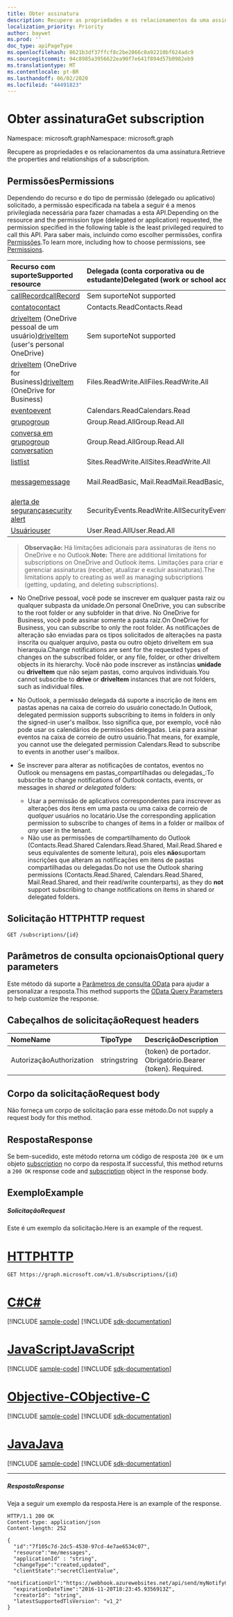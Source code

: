 ```yaml
---
title: Obter assinatura
description: Recupere as propriedades e os relacionamentos da uma assinatura.
localization_priority: Priority
author: baywet
ms.prod: ''
doc_type: apiPageType
ms.openlocfilehash: 8621b3df37ffcf8c2be2866c0a92210bf624adc9
ms.sourcegitcommit: 94c8985a3956622ea90f7e641f894d57b0982eb9
ms.translationtype: MT
ms.contentlocale: pt-BR
ms.lasthandoff: 06/02/2020
ms.locfileid: "44491823"
---
```

# <a name="get-subscription"></a><span data-ttu-id="32ad3-103">Obter assinatura</span><span class="sxs-lookup"><span data-stu-id="32ad3-103">Get subscription</span></span>

<span data-ttu-id="32ad3-104">Namespace: microsoft.graph</span><span class="sxs-lookup"><span data-stu-id="32ad3-104">Namespace: microsoft.graph</span></span>

<span data-ttu-id="32ad3-105">Recupere as propriedades e os relacionamentos da uma assinatura.</span><span class="sxs-lookup"><span data-stu-id="32ad3-105">Retrieve the properties and relationships of a subscription.</span></span>

## <a name="permissions"></a><span data-ttu-id="32ad3-106">Permissões</span><span class="sxs-lookup"><span data-stu-id="32ad3-106">Permissions</span></span>

<span data-ttu-id="32ad3-107">Dependendo do recurso e do tipo de permissão (delegado ou aplicativo) solicitado, a permissão especificada na tabela a seguir é a menos privilegiada necessária para fazer chamadas a esta API.</span><span class="sxs-lookup"><span data-stu-id="32ad3-107">Depending on the resource and the permission type (delegated or application) requested, the permission specified in the following table is the least privileged required to call this API.</span></span> <span data-ttu-id="32ad3-108">Para saber mais, incluindo como escolher permissões, confira [Permissões](/graph/permissions-reference).</span><span class="sxs-lookup"><span data-stu-id="32ad3-108">To learn more, including how to choose permissions, see [Permissions](/graph/permissions-reference).</span></span>

| <span data-ttu-id="32ad3-109">Recurso com suporte</span><span class="sxs-lookup"><span data-stu-id="32ad3-109">Supported resource</span></span> | <span data-ttu-id="32ad3-110">Delegada (conta corporativa ou de estudante)</span><span class="sxs-lookup"><span data-stu-id="32ad3-110">Delegated (work or school account)</span></span> | <span data-ttu-id="32ad3-111">Delegada (conta pessoal da Microsoft)</span><span class="sxs-lookup"><span data-stu-id="32ad3-111">Delegated (personal Microsoft account)</span></span> | <span data-ttu-id="32ad3-112">Aplicativo</span><span class="sxs-lookup"><span data-stu-id="32ad3-112">Application</span></span> |
|:-----|:-----|:-----|:-----|
|[<span data-ttu-id="32ad3-113">callRecord</span><span class="sxs-lookup"><span data-stu-id="32ad3-113">callRecord</span></span>](../resources/callrecords-callrecord.md) | <span data-ttu-id="32ad3-114">Sem suporte</span><span class="sxs-lookup"><span data-stu-id="32ad3-114">Not supported</span></span> | <span data-ttu-id="32ad3-115">Sem suporte</span><span class="sxs-lookup"><span data-stu-id="32ad3-115">Not supported</span></span> | <span data-ttu-id="32ad3-116">CallRecords.Read.All</span><span class="sxs-lookup"><span data-stu-id="32ad3-116">CallRecords.Read.All</span></span> |
|[<span data-ttu-id="32ad3-117">contato</span><span class="sxs-lookup"><span data-stu-id="32ad3-117">contact</span></span>](../resources/contact.md) | <span data-ttu-id="32ad3-118">Contacts.Read</span><span class="sxs-lookup"><span data-stu-id="32ad3-118">Contacts.Read</span></span> | <span data-ttu-id="32ad3-119">Contacts.Read</span><span class="sxs-lookup"><span data-stu-id="32ad3-119">Contacts.Read</span></span> | <span data-ttu-id="32ad3-120">Contacts.Read</span><span class="sxs-lookup"><span data-stu-id="32ad3-120">Contacts.Read</span></span> |
|<span data-ttu-id="32ad3-121">[driveItem](../resources/driveitem.md) (OneDrive pessoal de um usuário)</span><span class="sxs-lookup"><span data-stu-id="32ad3-121">[driveItem](../resources/driveitem.md) (user's personal OneDrive)</span></span> | <span data-ttu-id="32ad3-122">Sem suporte</span><span class="sxs-lookup"><span data-stu-id="32ad3-122">Not supported</span></span> | <span data-ttu-id="32ad3-123">Files.ReadWrite</span><span class="sxs-lookup"><span data-stu-id="32ad3-123">Files.ReadWrite</span></span> | <span data-ttu-id="32ad3-124">Sem suporte</span><span class="sxs-lookup"><span data-stu-id="32ad3-124">Not supported</span></span> |
|<span data-ttu-id="32ad3-125">[driveItem](../resources/driveitem.md) (OneDrive for Business)</span><span class="sxs-lookup"><span data-stu-id="32ad3-125">[driveItem](../resources/driveitem.md) (OneDrive for Business)</span></span> | <span data-ttu-id="32ad3-126">Files.ReadWrite.All</span><span class="sxs-lookup"><span data-stu-id="32ad3-126">Files.ReadWrite.All</span></span> | <span data-ttu-id="32ad3-127">Sem suporte</span><span class="sxs-lookup"><span data-stu-id="32ad3-127">Not supported</span></span> | <span data-ttu-id="32ad3-128">Files.ReadWrite.All</span><span class="sxs-lookup"><span data-stu-id="32ad3-128">Files.ReadWrite.All</span></span> |
|[<span data-ttu-id="32ad3-129">evento</span><span class="sxs-lookup"><span data-stu-id="32ad3-129">event</span></span>](../resources/event.md) | <span data-ttu-id="32ad3-130">Calendars.Read</span><span class="sxs-lookup"><span data-stu-id="32ad3-130">Calendars.Read</span></span> | <span data-ttu-id="32ad3-131">Calendars.Read</span><span class="sxs-lookup"><span data-stu-id="32ad3-131">Calendars.Read</span></span> | <span data-ttu-id="32ad3-132">Calendars.Read</span><span class="sxs-lookup"><span data-stu-id="32ad3-132">Calendars.Read</span></span> |
|[<span data-ttu-id="32ad3-133">grupo</span><span class="sxs-lookup"><span data-stu-id="32ad3-133">group</span></span>](../resources/group.md) | <span data-ttu-id="32ad3-134">Group.Read.All</span><span class="sxs-lookup"><span data-stu-id="32ad3-134">Group.Read.All</span></span> | <span data-ttu-id="32ad3-135">Sem suporte</span><span class="sxs-lookup"><span data-stu-id="32ad3-135">Not supported</span></span> | <span data-ttu-id="32ad3-136">Group.Read.All</span><span class="sxs-lookup"><span data-stu-id="32ad3-136">Group.Read.All</span></span> |
|[<span data-ttu-id="32ad3-137">conversa em grupo</span><span class="sxs-lookup"><span data-stu-id="32ad3-137">group conversation</span></span>](../resources/conversation.md) | <span data-ttu-id="32ad3-138">Group.Read.All</span><span class="sxs-lookup"><span data-stu-id="32ad3-138">Group.Read.All</span></span> | <span data-ttu-id="32ad3-139">Sem suporte</span><span class="sxs-lookup"><span data-stu-id="32ad3-139">Not supported</span></span> | <span data-ttu-id="32ad3-140">Sem suporte</span><span class="sxs-lookup"><span data-stu-id="32ad3-140">Not supported</span></span> |
|[<span data-ttu-id="32ad3-141">list</span><span class="sxs-lookup"><span data-stu-id="32ad3-141">list</span></span>](../resources/list.md) | <span data-ttu-id="32ad3-142">Sites.ReadWrite.All</span><span class="sxs-lookup"><span data-stu-id="32ad3-142">Sites.ReadWrite.All</span></span> | <span data-ttu-id="32ad3-143">Sem suporte</span><span class="sxs-lookup"><span data-stu-id="32ad3-143">Not supported</span></span> | <span data-ttu-id="32ad3-144">Sites.ReadWrite.All</span><span class="sxs-lookup"><span data-stu-id="32ad3-144">Sites.ReadWrite.All</span></span> |
|[<span data-ttu-id="32ad3-145">message</span><span class="sxs-lookup"><span data-stu-id="32ad3-145">message</span></span>](../resources/message.md) | <span data-ttu-id="32ad3-146">Mail.ReadBasic, Mail.Read</span><span class="sxs-lookup"><span data-stu-id="32ad3-146">Mail.ReadBasic, Mail.Read</span></span> | <span data-ttu-id="32ad3-147">Mail.ReadBasic, Mail.Read</span><span class="sxs-lookup"><span data-stu-id="32ad3-147">Mail.ReadBasic, Mail.Read</span></span> | <span data-ttu-id="32ad3-148">Mail.ReadBasic, Mail.Read</span><span class="sxs-lookup"><span data-stu-id="32ad3-148">Mail.ReadBasic, Mail.Read</span></span> |
|[<span data-ttu-id="32ad3-149">alerta de segurança</span><span class="sxs-lookup"><span data-stu-id="32ad3-149">security alert</span></span>](../resources/alert.md) | <span data-ttu-id="32ad3-150">SecurityEvents.ReadWrite.All</span><span class="sxs-lookup"><span data-stu-id="32ad3-150">SecurityEvents.ReadWrite.All</span></span> | <span data-ttu-id="32ad3-151">Sem suporte</span><span class="sxs-lookup"><span data-stu-id="32ad3-151">Not supported</span></span> | <span data-ttu-id="32ad3-152">SecurityEvents.ReadWrite.All</span><span class="sxs-lookup"><span data-stu-id="32ad3-152">SecurityEvents.ReadWrite.All</span></span> |
|[<span data-ttu-id="32ad3-153">Usuário</span><span class="sxs-lookup"><span data-stu-id="32ad3-153">user</span></span>](../resources/user.md) | <span data-ttu-id="32ad3-154">User.Read.All</span><span class="sxs-lookup"><span data-stu-id="32ad3-154">User.Read.All</span></span> | <span data-ttu-id="32ad3-155">User.Read.All</span><span class="sxs-lookup"><span data-stu-id="32ad3-155">User.Read.All</span></span> | <span data-ttu-id="32ad3-156">User.Read.All</span><span class="sxs-lookup"><span data-stu-id="32ad3-156">User.Read.All</span></span> |

> <span data-ttu-id="32ad3-157">**Observação:** Há limitações adicionais para assinaturas de itens no OneDrive e no Outlook.</span><span class="sxs-lookup"><span data-stu-id="32ad3-157">**Note:** There are additional limitations for subscriptions on OneDrive and Outlook items.</span></span> <span data-ttu-id="32ad3-158">Limitações para criar e gerenciar assinaturas (receber, atualizar e excluir assinaturas).</span><span class="sxs-lookup"><span data-stu-id="32ad3-158">The limitations apply to creating as well as managing subscriptions (getting, updating, and deleting subscriptions).</span></span>

- <span data-ttu-id="32ad3-159">No OneDrive pessoal, você pode se inscrever em qualquer pasta raiz ou qualquer subpasta da unidade.</span><span class="sxs-lookup"><span data-stu-id="32ad3-159">On personal OneDrive, you can subscribe to the root folder or any subfolder in that drive.</span></span> <span data-ttu-id="32ad3-160">No OneDrive for Business, você pode assinar somente a pasta raiz.</span><span class="sxs-lookup"><span data-stu-id="32ad3-160">On OneDrive for Business, you can subscribe to only the root folder.</span></span> <span data-ttu-id="32ad3-161">As notificações de alteração são enviadas para os tipos solicitados de alterações na pasta inscrita ou qualquer arquivo, pasta ou outro objeto driveItem em sua hierarquia.</span><span class="sxs-lookup"><span data-stu-id="32ad3-161">Change notifications are sent for the requested types of changes on the subscribed folder, or any file, folder, or other driveItem objects in its hierarchy.</span></span> <span data-ttu-id="32ad3-162">Você não pode inscrever as instâncias **unidade** ou **driveItem** que não sejam pastas, como arquivos individuais.</span><span class="sxs-lookup"><span data-stu-id="32ad3-162">You cannot subscribe to **drive** or **driveItem** instances that are not folders, such as individual files.</span></span>

- <span data-ttu-id="32ad3-163">No Outlook, a permissão delegada dá suporte a inscrição de itens em pastas apenas na caixa de correio do usuário conectado.</span><span class="sxs-lookup"><span data-stu-id="32ad3-163">In Outlook, delegated permission supports subscribing to items in folders in only the signed-in user's mailbox.</span></span> <span data-ttu-id="32ad3-164">Isso significa que, por exemplo, você não pode usar os calendários de permissões delegadas. Leia para assinar eventos na caixa de correio de outro usuário.</span><span class="sxs-lookup"><span data-stu-id="32ad3-164">That means, for example, you cannot use the delegated permission Calendars.Read to subscribe to events in another user's mailbox.</span></span>
- <span data-ttu-id="32ad3-165">Se inscrever para alterar as notificações de contatos, eventos no Outlook ou mensagens em pastas_compartilhadas ou delegadas_:</span><span class="sxs-lookup"><span data-stu-id="32ad3-165">To subscribe to change notifications of Outlook contacts, events, or messages in _shared or delegated_ folders:</span></span>

  - <span data-ttu-id="32ad3-166">Usar a permissão de aplicativos correspondentes para inscrever as alterações dos itens em uma pasta ou uma caixa de correio de _qualquer_ usuários no locatário.</span><span class="sxs-lookup"><span data-stu-id="32ad3-166">Use the corresponding application permission to subscribe to changes of items in a folder or mailbox of _any_ user in the tenant.</span></span>
  - <span data-ttu-id="32ad3-167">Não use as permissões de compartilhamento do Outlook (Contacts.Read.Shared Calendars.Read.Shared, Mail.Read.Shared e seus equivalentes de somente leitura), pois eles **não**suportam inscrições que alteram as notificações em itens de pastas compartilhadas ou delegadas.</span><span class="sxs-lookup"><span data-stu-id="32ad3-167">Do not use the Outlook sharing permissions (Contacts.Read.Shared, Calendars.Read.Shared, Mail.Read.Shared, and their read/write counterparts), as they do **not** support subscribing to change notifications on items in shared or delegated folders.</span></span>
 

## <a name="http-request"></a><span data-ttu-id="32ad3-168">Solicitação HTTP</span><span class="sxs-lookup"><span data-stu-id="32ad3-168">HTTP request</span></span>

<!-- { "blockType": "ignored" } -->

```http
GET /subscriptions/{id}
```

## <a name="optional-query-parameters"></a><span data-ttu-id="32ad3-169">Parâmetros de consulta opcionais</span><span class="sxs-lookup"><span data-stu-id="32ad3-169">Optional query parameters</span></span>

<span data-ttu-id="32ad3-170">Este método dá suporte a [Parâmetros de consulta OData](https://developer.microsoft.com/graph/docs/concepts/query_parameters) para ajudar a personalizar a resposta.</span><span class="sxs-lookup"><span data-stu-id="32ad3-170">This method supports the [OData Query Parameters](https://developer.microsoft.com/graph/docs/concepts/query_parameters) to help customize the response.</span></span>

## <a name="request-headers"></a><span data-ttu-id="32ad3-171">Cabeçalhos de solicitação</span><span class="sxs-lookup"><span data-stu-id="32ad3-171">Request headers</span></span>

| <span data-ttu-id="32ad3-172">Nome</span><span class="sxs-lookup"><span data-stu-id="32ad3-172">Name</span></span>       | <span data-ttu-id="32ad3-173">Tipo</span><span class="sxs-lookup"><span data-stu-id="32ad3-173">Type</span></span> | <span data-ttu-id="32ad3-174">Descrição</span><span class="sxs-lookup"><span data-stu-id="32ad3-174">Description</span></span>|
|:-----------|:------|:----------|
| <span data-ttu-id="32ad3-175">Autorização</span><span class="sxs-lookup"><span data-stu-id="32ad3-175">Authorization</span></span>  | <span data-ttu-id="32ad3-176">string</span><span class="sxs-lookup"><span data-stu-id="32ad3-176">string</span></span>  | <span data-ttu-id="32ad3-p105">{token} de portador. Obrigatório.</span><span class="sxs-lookup"><span data-stu-id="32ad3-p105">Bearer {token}. Required.</span></span> |

## <a name="request-body"></a><span data-ttu-id="32ad3-179">Corpo da solicitação</span><span class="sxs-lookup"><span data-stu-id="32ad3-179">Request body</span></span>

<span data-ttu-id="32ad3-180">Não forneça um corpo de solicitação para esse método.</span><span class="sxs-lookup"><span data-stu-id="32ad3-180">Do not supply a request body for this method.</span></span>

## <a name="response"></a><span data-ttu-id="32ad3-181">Resposta</span><span class="sxs-lookup"><span data-stu-id="32ad3-181">Response</span></span>

<span data-ttu-id="32ad3-182">Se bem-sucedido, este método retorna um código de resposta `200 OK` e um objeto [subscription](../resources/subscription.md) no corpo da resposta.</span><span class="sxs-lookup"><span data-stu-id="32ad3-182">If successful, this method returns a `200 OK` response code and [subscription](../resources/subscription.md) object in the response body.</span></span>

## <a name="example"></a><span data-ttu-id="32ad3-183">Exemplo</span><span class="sxs-lookup"><span data-stu-id="32ad3-183">Example</span></span>

##### <a name="request"></a><span data-ttu-id="32ad3-184">Solicitação</span><span class="sxs-lookup"><span data-stu-id="32ad3-184">Request</span></span>

<span data-ttu-id="32ad3-185">Este é um exemplo da solicitação.</span><span class="sxs-lookup"><span data-stu-id="32ad3-185">Here is an example of the request.</span></span>

# <a name="http"></a>[<span data-ttu-id="32ad3-186">HTTP</span><span class="sxs-lookup"><span data-stu-id="32ad3-186">HTTP</span></span>](#tab/http)
<!-- {
  "blockType": "request",
  "name": "get_subscription"
}-->

```msgraph-interactive
GET https://graph.microsoft.com/v1.0/subscriptions/{id}
```
# <a name="c"></a>[<span data-ttu-id="32ad3-187">C#</span><span class="sxs-lookup"><span data-stu-id="32ad3-187">C#</span></span>](#tab/csharp)
[!INCLUDE [sample-code](../includes/snippets/csharp/get-subscription-csharp-snippets.md)]
[!INCLUDE [sdk-documentation](../includes/snippets/snippets-sdk-documentation-link.md)]

# <a name="javascript"></a>[<span data-ttu-id="32ad3-188">JavaScript</span><span class="sxs-lookup"><span data-stu-id="32ad3-188">JavaScript</span></span>](#tab/javascript)
[!INCLUDE [sample-code](../includes/snippets/javascript/get-subscription-javascript-snippets.md)]
[!INCLUDE [sdk-documentation](../includes/snippets/snippets-sdk-documentation-link.md)]

# <a name="objective-c"></a>[<span data-ttu-id="32ad3-189">Objective-C</span><span class="sxs-lookup"><span data-stu-id="32ad3-189">Objective-C</span></span>](#tab/objc)
[!INCLUDE [sample-code](../includes/snippets/objc/get-subscription-objc-snippets.md)]
[!INCLUDE [sdk-documentation](../includes/snippets/snippets-sdk-documentation-link.md)]

# <a name="java"></a>[<span data-ttu-id="32ad3-190">Java</span><span class="sxs-lookup"><span data-stu-id="32ad3-190">Java</span></span>](#tab/java)
[!INCLUDE [sample-code](../includes/snippets/java/get-subscription-java-snippets.md)]
[!INCLUDE [sdk-documentation](../includes/snippets/snippets-sdk-documentation-link.md)]

---


##### <a name="response"></a><span data-ttu-id="32ad3-191">Resposta</span><span class="sxs-lookup"><span data-stu-id="32ad3-191">Response</span></span>

<span data-ttu-id="32ad3-192">Veja a seguir um exemplo da resposta.</span><span class="sxs-lookup"><span data-stu-id="32ad3-192">Here is an example of the response.</span></span>
<!-- {
  "blockType": "response",
  "truncated": false,
  "@odata.type": "microsoft.graph.subscription"
} -->

```http
HTTP/1.1 200 OK
Content-type: application/json
Content-length: 252

{
  "id":"7f105c7d-2dc5-4530-97cd-4e7ae6534c07",
  "resource":"me/messages",
  "applicationId" : "string",
  "changeType":"created,updated",
  "clientState":"secretClientValue",
  "notificationUrl":"https://webhook.azurewebsites.net/api/send/myNotifyClient",
  "expirationDateTime":"2016-11-20T18:23:45.9356913Z",
  "creatorId": "string",
  "latestSupportedTlsVersion": "v1_2"
}
```

<!-- uuid: 8fcb5dbc-d5aa-4681-8e31-b001d5168d79
2015-10-25 14:57:30 UTC -->
<!-- {
  "type": "#page.annotation",
  "description": "Get subscription",
  "keywords": "",
  "section": "documentation",
  "tocPath": "",
  "suppressions": [
  ]
}-->
